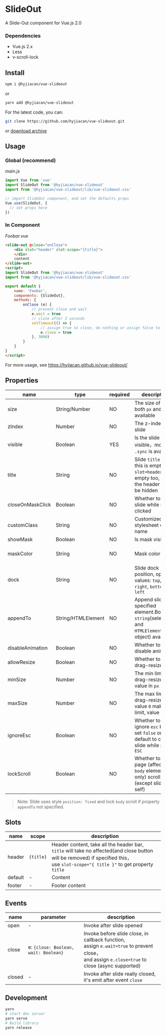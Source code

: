 # SlideOut

A Slide-Out component for Vue.js 2.0

### Dependencies
- Vue.js 2.x
- Less
- v-scroll-lock

## Install

```bash
npm i @hyjiacan/vue-slideout
```

or

```bash
yarn add @hyjiacan/vue-slideout
```

For the latest code, you can:

```bash
git clone https://github.com/hyjiacan/vue-slideout.git
```
or [download archive](https://github.com/hyjiacan/vue-slideout/archive/master.zip)

## Usage

### Global (recommend)

*main.js*
```javascript
import Vue from 'vue'
import SlideOut from '@hyjiacan/vue-slideout'
import from '@hyjiacan/vue-slideout/lib/vue-slideout.css'

// import SlideOut component, and set the defaults props
Vue.use(SlideOut, {
  // set props here
})
```

### In Component

*Foobar.vue*
```html
<slide-out @close="onClose">
    <div slot="header" slot-scope="{title}">
    </div>
    content
</slide-out>
<script>
import SlideOut from '@hyjiacan/vue-slideout'
import from '@hyjiacan/vue-slideout/lib/vue-slideout.css'

export default {
    name: 'Foobar',
    components: {SlideOut},
    methods: {
        onClose (e) {
            // prevent close and wait
            e.wait = true
            // close after 3 seconds
            setTimeout(() => {
                // assign true to close, do nothing or assign false to cancel close.
                e.close = true
            }, 3000)
        }
    }
}
</script>
```

For more usage, see https://hyjiacan.github.io/vue-slideout/

## Properties

|name|type|required|description|default|
|---|---|---|---|---|
|size|String/Number|NO|The size of slide, both `px` and `%` available|400px|
|zIndex|Number|NO|The z-index of slide|1997|
|visible|Boolean|YES|Is the slide visible，modifier `.sync` is available|false|
|title|String|NO|Slide `title` text, if this is empty and `slot=header` is empty too,<br/>the header would be hidden|-|
|closeOnMaskClick|Boolean|NO|Whether to close slide while mask clicked|true|
|customClass|String|NO|Customized stylesheet class name|-|
|showMask|Boolean|NO|Is mask visible|true|
|maskColor|String|NO|Mask color|rgba(0, 0, 0, 0.5)|
|dock|String|NO|Slide dock position, optional values: `top`, `right`, `bottom`, `left`|right|
|appendTo|String/HTMLElement|NO|Append slide into specified element.Both `string`(selector) and<br/>`HTMLElement`(DOM object) available|null|
|disableAnimation|Boolean|NO|Whether to disable animation|false|
|allowResize|Boolean|NO|Whether to allow drag-resize|false|
|minSize|Number|NO|The min limit of drag-resize, value in `px`|60|
|maxSize|Number|NO|The max limit of drag-resize, value `0` makes no limit, value in `px`|0|
|ignoreEsc|Boolean|NO|Whether to ignore `esc` key, set `false` or keep default to close slide while press `ESC`|false|
|lockScroll|Boolean|NO|Whether to lock page (affected to `body` element only) scroll (except slide self)|false|

> Note: Slide uses style `position: fixed` and lock `body` scroll if property `appendTo` not specified.

## Slots

|name|scope|description|
|---|---|---|
|header|`{title}`|Header content, take all the header bar, <br/>`title` will take no affected(and close button will be removed) if specified this，<br/>use `slot-scope="{ title }"` to get property `title`|
|default|-|Content|
|footer|-|Footer content|


## Events

|name|parameter|description|
|---|---|---|
|open|-|Invoke after slide opened|
|close|e: `{close: Boolean, wait: Boolean}`|Invoke before slide close, in callback function, <br/>assign `e.wait=true` to prevent close，<br/>and assign `e.close=true` to close (async supported)|
|closed|-|Invoke after slide really closed, it's emit after event `close`|

## Development

```bash
yarn
# start dev server
yarn serve
# Build library
yarn release
```
